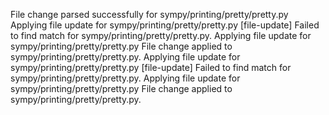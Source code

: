 File change parsed successfully for sympy/printing/pretty/pretty.py
Applying file update for sympy/printing/pretty/pretty.py
[file-update] Failed to find match for sympy/printing/pretty/pretty.py.
Applying file update for sympy/printing/pretty/pretty.py
File change applied to sympy/printing/pretty/pretty.py.
Applying file update for sympy/printing/pretty/pretty.py
[file-update] Failed to find match for sympy/printing/pretty/pretty.py.
Applying file update for sympy/printing/pretty/pretty.py
File change applied to sympy/printing/pretty/pretty.py.
